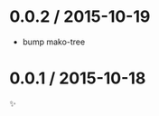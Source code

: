 
0.0.2 / 2015-10-19
==================

  * bump mako-tree

0.0.1 / 2015-10-18
==================

:sparkles:
